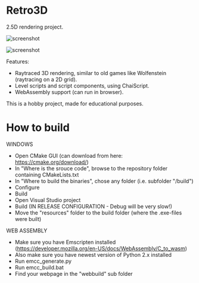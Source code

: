 # Retro3D

2.5D rendering project.

![screenshot](https://pbs.twimg.com/media/DAh1QhPXkAAH2Ea.jpg:large)


![screenshot](https://pbs.twimg.com/media/DAnZkWXXgAAHQsH.jpg:large)

Features:
- Raytraced 3D rendering, similar to old games like Wolfenstein (raytracing on a 2D grid).
- Level scripts and script components, using ChaiScript.
- WebAssembly support (can run in browser).

This is a hobby project, made for educational purposes.

# How to build

WINDOWS
- Open CMake GUI (can download from here: https://cmake.org/download/)
- In "Where is the srouce code", browse to the repository folder containing CMakeLists.txt
- In "Where to build the binaries", chose any folder (i.e. subfolder "/build")
- Configure
- Build
- Open Visual Studio project
- Build (IN RELEASE CONFIGURATION - Debug will be very slow!)
- Move the "resources" folder to the build folder (where the .exe-files were built)

WEB ASSEMBLY
- Make sure you have Emscripten installed (https://developer.mozilla.org/en-US/docs/WebAssembly/C_to_wasm)
- Also make sure you have newest version of Python 2.x installed
- Run emcc_generate.py
- Run emcc_build.bat
- Find your webpage in the "webbuild" sub folder
